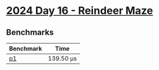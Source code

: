 # [2024 Day 16 - Reindeer Maze](https://adventofcode.com/2024/day/16)

## Benchmarks

<!-- BEGIN benches -->
| Benchmark              | Time       |
| ---------------------- | ---------- |
| [p1](./src/lib.rs#L14) | 139.50 µs |

<!-- END benches -->
<!-- BEGIN other_benches -->

<!-- END other_benches -->